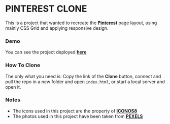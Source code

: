 # PINTEREST CLONE

This is a project that wanted to recreate the [**Pinterest**](http://pinterest.com) page layout, using mainly CSS Grid and applying responsive design.

### Demo

You can see the project deployed [**here**](https://djkde01.github.io/PinterestClone/ "**here**")

### How To Clone

The only what you need is: Copy the link of the **Clone** button, connect and pull the repo in a new folder and open `index.html`, or start a local server and open it.

### Notes

- The icons used in this project are the property of  [**ICONOS8**](https://iconos8.es/ "**ICONOS8**")
- The photos used in this project have been taken from [**PEXELS**](https://www.pexels.com/ "**PEXELS**")
